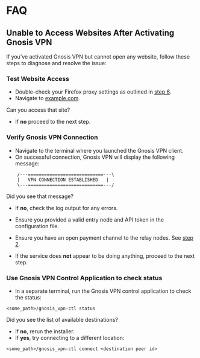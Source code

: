 # FAQ

## Unable to Access Websites After Activating Gnosis VPN

If you’ve activated Gnosis VPN but cannot open any website, follow these steps to diagnose and resolve the issue:

### Test Website Access

- Double-check your Firefox proxy settings as outlined in [step 6](./ONBOARDING.md#6-use-gnosisvpn-connection-to-browse-the-internet).
- Navigate to [example.com](https://example.com/).

Can you access that site?

- If **no** proceed to the next step.

### Verify Gnosis VPN Connection

- Navigate to the terminal where you launched the Gnosis VPN client.
- On successful connection, Gnosis VPN will display the following message:

```
    /---============================---\
    |   VPN CONNECTION ESTABLISHED   |
    \---============================---/
```

Did you see that message?

- If **no**, check the log output for any errors.
- Ensure you provided a valid entry node and API token in the configuration file.
- Ensure you have an open payment channel to the relay nodes. See [step 2](./ONBOARDING.md#2-enable-gnosisvpn-to-establish-connections-to-the-exit-nodes-from-your-hoprd-node).

- If the service does **not** appear to be doing anything, proceed to the next step.

### Use Gnosis VPN Control Application to check status

- In a separate terminal, run the Gnosis VPN control application to check the status:

`<some_path>/gnosis_vpn-ctl status`

Did you see the list of available destinations?

- If **no**, rerun the installer.
- If **yes**, try connecting to a different location:

`<some_path>/gnosis_vpn-ctl connect <destination peer id>`
